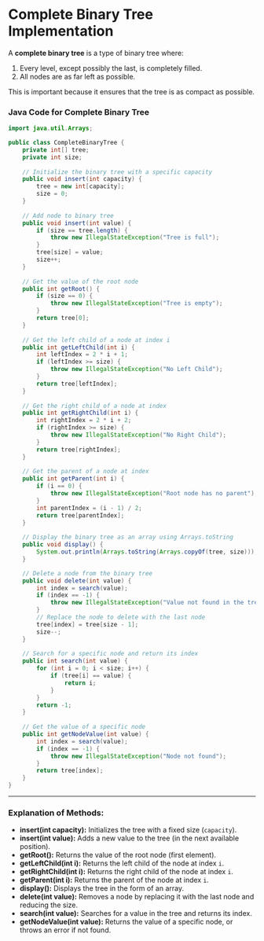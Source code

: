 # **Complete Binary Tree Implementation**

A **complete binary tree** is a type of binary tree where:
1. Every level, except possibly the last, is completely filled.
2. All nodes are as far left as possible.

This is important because it ensures that the tree is as compact as possible.

### **Java Code for Complete Binary Tree**

```java
import java.util.Arrays;

public class CompleteBinaryTree {
    private int[] tree;
    private int size;
    
    // Initialize the binary tree with a specific capacity
    public void insert(int capacity) {
        tree = new int[capacity];
        size = 0;
    }
    
    // Add node to binary tree
    public void insert(int value) {
        if (size == tree.length) {
            throw new IllegalStateException("Tree is full");
        }
        tree[size] = value;
        size++;
    }
    
    // Get the value of the root node
    public int getRoot() {
        if (size == 0) {
            throw new IllegalStateException("Tree is empty");
        }
        return tree[0];
    }
    
    // Get the left child of a node at index i
    public int getLeftChild(int i) {
        int leftIndex = 2 * i + 1;
        if (leftIndex >= size) {
            throw new IllegalStateException("No Left Child");
        }
        return tree[leftIndex];
    }
    
    // Get the right child of a node at index
    public int getRightChild(int i) {
        int rightIndex = 2 * i + 2;
        if (rightIndex >= size) {
            throw new IllegalStateException("No Right Child");
        }
        return tree[rightIndex];
    }
    
    // Get the parent of a node at index
    public int getParent(int i) {
        if (i == 0) {
            throw new IllegalStateException("Root node has no parent");
        }
        int parentIndex = (i - 1) / 2;
        return tree[parentIndex];
    }
    
    // Display the binary tree as an array using Arrays.toString
    public void display() {
        System.out.println(Arrays.toString(Arrays.copyOf(tree, size)));
    }

    // Delete a node from the binary tree
    public void delete(int value) {
        int index = search(value);
        if (index == -1) {
            throw new IllegalStateException("Value not found in the tree");
        }
        // Replace the node to delete with the last node
        tree[index] = tree[size - 1];
        size--;
    }
    
    // Search for a specific node and return its index
    public int search(int value) {
        for (int i = 0; i < size; i++) {
            if (tree[i] == value) {
                return i;
            }
        }
        return -1;
    }
    
    // Get the value of a specific node
    public int getNodeValue(int value) {
        int index = search(value);
        if (index == -1) {
            throw new IllegalStateException("Node not found");
        }
        return tree[index];
    }
}
```
---

### **Explanation of Methods:**

- **insert(int capacity):** Initializes the tree with a fixed size (`capacity`).
- **insert(int value):** Adds a new value to the tree (in the next available position).
- **getRoot():** Returns the value of the root node (first element).
- **getLeftChild(int i):** Returns the left child of the node at index `i`.
- **getRightChild(int i):** Returns the right child of the node at index `i`.
- **getParent(int i):** Returns the parent of the node at index `i`.
- **display():** Displays the tree in the form of an array.
- **delete(int value):** Removes a node by replacing it with the last node and reducing the size.
- **search(int value):** Searches for a value in the tree and returns its index.
- **getNodeValue(int value):** Returns the value of a specific node, or throws an error if not found.
